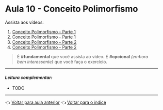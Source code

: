 # Aula 10 - Conceito Polimorfismo

Assista aos vídeos: 

  1. [Conceito Polimorfismo - Parte 1](https://youtu.be/9-3-RMEMcq4)
  1. [Conceito Polimorfismo - Parte 1](https://youtu.be/NctjqlfKC0U)
  1. [Conceito Polimorfismo - Parte 2](https://youtu.be/hYek1xqWzgs)
  1. [Conceito Polimorfismo - Parte 2](https://youtu.be/b7xGYh3NHZU)

> É **#fundamental** que você assista ao vídeo. É **#opcional** _(embora bem interessante)_ que você faça o exercício.

---

#### _Leitura complementar:_

* TODO

---

👈 [Voltar para aula anterior](../aula09/aula.md)
👈 [Voltar para o índice](../README.md)
